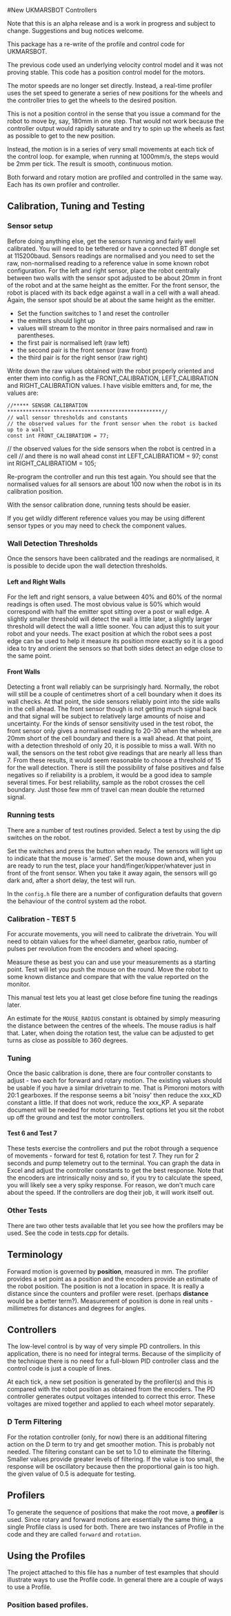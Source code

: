 #New UKMARSBOT Controllers

Note that this is an alpha release and is a work in progress and subject to change. Suggestions and bug notices welcome.

This package has a re-write of the profile and control code for UKMARSBOT.

The previous code used an underlying velocity control model and it was not proving stable. This code has a position control model for the motors.

The motor speeds are no longer set directly. Instead, a real-time profiler uses the set speed to generate a series of new positions for the wheels and the controller tries to get the wheels to the desired position.

This is not a position control in the sense that you issue a command for the robot to move by, say, 180mm in one step. That would not work because the controller output would rapidly saturate and try to spin up the wheels as fast as possible to get to the new position.

Instead, the motion is in a series of very small movements at each tick of the control loop. for example, when running at 1000mm/s, the steps would be 2mm per tick. The result is smooth, continuous motion.

Both forward and rotary motion are profiled and controlled in the same way. Each has its own profiler and controller.

## Calibration, Tuning and Testing

### Sensor setup

Before doing anything else, get the sensors running and fairly well calibrated. You will need to be tethered or have a connected BT dongle set at 115200baud. Sensors readings are normalised and you need to set the raw, non-normalised reading to a reference value in some known robot configuration. For the left and right sensor, place the robot centrally between two walls with the sensor spot adjusted to be about 20mm in front of the robot and at the same height as the emitter. For the front sensor, the robot is placed with its back edge against a wall in a cell with a wall ahead. Again, the sensor spot should be at about the same height as the emitter.

  - Set the function switches to 1 and reset the controller
  - the emitters should light up
  - values will stream to the monitor in three pairs normalised and raw in parentheses.
  - the first pair is normalised left (raw left)
  - the second pair is the front sensor (raw front)
  - the third pair is for the right sensor (raw right)

Write down the raw values obtained with the robot properly oriented and enter them into config.h as the FRONT_CALIBRATION, LEFT_CALIBRATION and RIGHT_CALIBRATION values. I have visible emitters and, for me, the values are:


    //***** SENSOR CALIBRATION **************************************************//
    // wall sensor thresholds and constants
    // the observed values for the front sensor when the robot is backed up to a wall
    const int FRONT_CALIBRATIOM = 77;
// the observed values for the side sensors when the robot is centred in a cell
// and there is no wall ahead
const int LEFT_CALIBRATIOM = 97;
const int RIGHT_CALIBRATIOM = 105;

Re-program the controller and run this test again. You should see that the normalised values for all sensors are about 100 now when the robot is in its calibration position.

With the sensor calibration done, running tests should be easier.

If you get wildly different reference values you may be using different sensor types or you may need to check the component values.

### Wall Detection Thresholds

Once the sensors have been calibrated and the readings are normalised, it is possible to decide upon the wall detection thresholds.

#### Left and Right Walls

For the left and right sensors, a value between 40% and 60% of the normal readings is often used. The most obvious value is 50% which would correspond with half the emitter spot sitting over a post or wall edge. A slightly smaller threshold will detect the wall a little later, a slightly larger threshold will detect the wall a little sooner. You can adjust this to suit your robot and your needs. The exact position at which the robot sees a post edge can be used to help it measure its position more exactly so it is a good idea to try and orient the sensors so that both sides detect an edge close to the same point.

#### Front Walls

Detecting a front wall reliably can be surprisingly hard. Normally, the robot will still be a couple of centimetres short of a cell boundary when it does its wall checks. At that point, the side sensors reliably point into the side walls in the cell ahead. The front sensor though is not getting much signal back and that signal will be subject to relatively large amounts of noise and uncertainty. For the kinds of sensor sensitivity used in the test robot, the front sensor only gives a normalised reading fo 20-30 when the wheels are 20mm short of the cell boundary and there is a wall ahead. At that point, with a detection threshold of only 20, it is possible to miss a wall. With no wall, the sensors on the test robot give readings that are nearly all less than 7. From these results, it would seem reasonable to choose a threshold of 15 for the wall detection. There is still the possibility of false positives and false negatives so if reliability is a problem, it would be a good idea to sample several times. For best reliability, sample as the robot crosses the cell boundary. Just those few mm of travel can mean double the returned signal.

### Running tests

There are a number of test routines provided. Select a test by using the dip switches on the robot.

Set the switches and press the button when ready. The sensors will light up to indicate that the mouse is 'armed'. Set the mouse down and, when you are ready to run the test, place your hand/finger/kipper/whatever just in front of the front sensor. When you take it away again, the sensors will go dark and, after a short delay, the test will run.

In the ```config.h``` file there are a number of configuration defaults that govern the behaviour of the  control system ad the robot.

### Calibration - TEST 5

For accurate movements, you will need to calibrate the drivetrain. You will need to obtain values for the wheel diameter, gearbox ratio, number of pulses per revolution from the encoders and wheel spacing.

Measure these as best you can and use your measurements as a starting point. Test will let you push the mouse on the round. Move the robot to some known distance and compare that with the value reported on the monitor.

This manual test lets you at least get close before fine tuning the readings later.

An estimate for the ```MOUSE_RADIUS``` constant is obtained by simply measuring the distance between the centres of the wheels. The mouse radius is half that. Later, when doing the rotation test, the value can be adjusted to get turns as close as possible to 360 degrees.

### Tuning

Once the basic calibration is done, there are four controller constants to adjust - two each for forward and rotary motion. The existing values should be usable if you have a similar drivetrain to me. That is Pimoroni motors with 20:1 gearboxes. If the response seems a bit 'noisy' then reduce the xxx_KD constant a little. If that does not work, reduce the xxx_KP. A separate document will be needed for motor turning. Test options let you sit the robot up off the ground and test the motor controllers.

#### Test 6 and Test 7

These tests exercise the controllers and put the robot through a sequence of movements - forward for test 6, rotation for test 7. They run for 2 seconds and pump telemetry out to the terminal. You can graph the data in Excel and adjust the controller constants to get the best response. Note that the encoders are intrinsically noisy and so, if you try to calculate the speed, you will likely see a very spiky response. For reason, we don't much care about the speed. If the controllers are dog their job, it will work itself out.


### Other Tests

There are two other tests available that let you see how the profilers may be used. See the code in tests.cpp for details.


## Terminology

Forward motion is governed by __position__, measured in mm. The profiler provides a set point as a position and the encoders provide an estimate of the robot position. The position is not a location in space. It is really a distance since the counters and profiler were reset. (perhaps __distance__ would be a better term?). Measurement of position is done in real units - millimetres for distances and degrees for angles.

## Controllers

The low-level control is by way of very simple PD controllers. In this application, there is no need for integral terms. Because of the simplicity of the technique there is no need for a full-blown PID controller class and the control code is just a couple of lines.

At each tick, a new set position is generated by the profiler(s) and this is compared with the robot position as obtained from the encoders. The PD controller generates output voltages intended to correct this error. These voltages are mixed together and applied to each wheel motor separately.

### D Term Filtering
For the rotation controller (only, for now) there is an additional filtering action on the D term to try and get smoother motion. This is probably not needed. The filtering constant can be set to 1.0 to eliminate the filtering. Smaller values provide greater levels of filtering. If the value is too small, the response will be oscillatory because then the proportional gain is too high. the given value of 0.5 is adequate for testing.

## Profilers

To generate the sequence of positions that make the root move, a __profiler__ is used. Since rotary and forward motions are essentially the same thing, a single Profile class is used for both. There are two instances of Profile in the code and they are called ```forward``` and ```rotation```.


## Using the Profiles

The project attached to this file has a number of test examples that should illustrate ways to use the Profile code. In general there are a couple of ways to use a Profile.

### Position based profiles.
